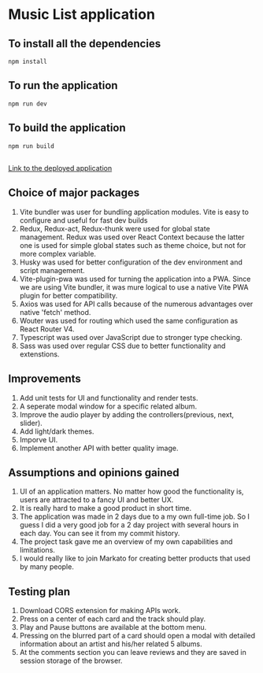 # Music List application

## To install all the dependencies

    npm install

## To run the application

    npm run dev

## To build the application

    npm run build

##

[Link to the deployed application](https://main--music-list-appp.netlify.app/)

## Choice of major packages

1. Vite bundler was user for bundling application modules. Vite is easy to configure and useful for fast dev builds
2. Redux, Redux-act, Redux-thunk were used for global state management. Redux was used over React Context because the latter one is used for simple global states such as theme choice, but not for more complex variable.
3. Husky was used for better configuration of the dev environment and script management.
4. Vite-plugin-pwa was used for turning the application into a PWA. Since we are using Vite bundler, it was mure logical to use a native Vite PWA plugin for better compatibility.
5. Axios was used for API calls because of the numerous advantages over native 'fetch' method.
6. Wouter was used for routing which used the same configuration as React Router V4.
7. Typescript was used over JavaScript due to stronger type checking.
8. Sass was used over regular CSS due to better functionality and extenstions.

## Improvements

1. Add unit tests for UI and functionality and render tests.
2. A seperate modal window for a specific related album.
3. Improve the audio player by adding the controllers(previous, next, slider).
4. Add light/dark themes.
5. Imporve UI.
6. Implement another API with better quality image.

## Assumptions and opinions gained

1. UI of an application matters. No matter how good the functionality is, users are attracted to a fancy UI and better UX.
2. It is really hard to make a good product in short time.
3. The application was made in 2 days due to a my own full-time job. So I guess I did a very good job for a 2 day project with several hours in each day. You can see it from my commit history.
4. The project task gave me an overview of my own capabilities and limitations.
5. I would really like to join Markato for creating better products that used by many people.

## Testing plan

1. Download CORS extension for making APIs work.
2. Press on a center of each card and the track should play.
3. Play and Pause buttons are available at the bottom menu.
4. Pressing on the blurred part of a card should open a modal with detailed information about an artist and his/her related 5 albums.
5. At the comments section you can leave reviews and they are saved in session storage of the browser.
